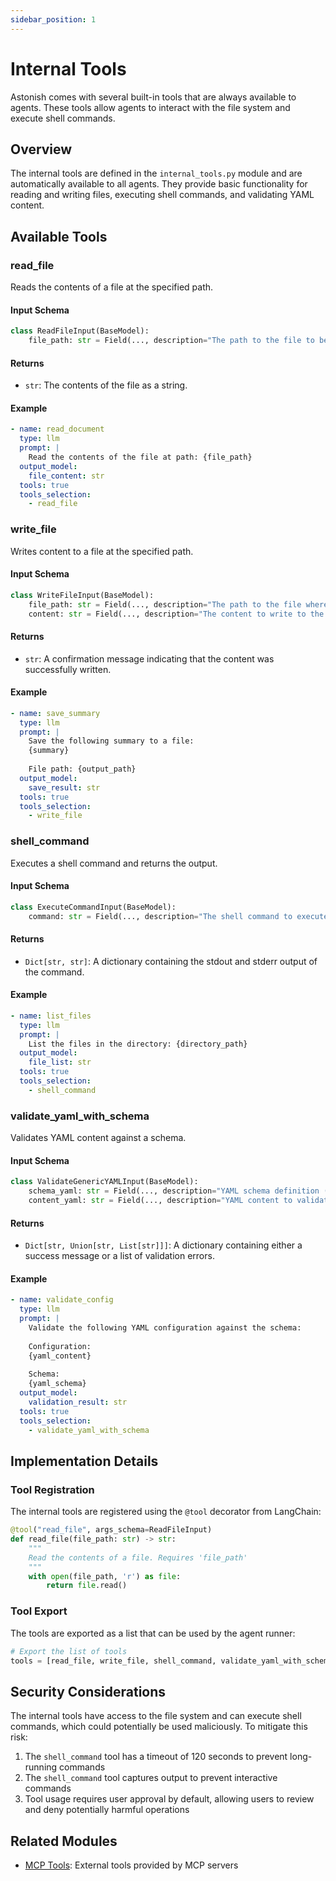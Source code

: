 ```yaml
---
sidebar_position: 1
---
```


# Internal Tools

Astonish comes with several built-in tools that are always available to agents. These tools allow agents to interact with the file system and execute shell commands.

## Overview

The internal tools are defined in the `internal_tools.py` module and are automatically available to all agents. They provide basic functionality for reading and writing files, executing shell commands, and validating YAML content.

## Available Tools

### read_file

Reads the contents of a file at the specified path.

#### Input Schema

```python
class ReadFileInput(BaseModel):
    file_path: str = Field(..., description="The path to the file to be read.")
```

#### Returns

- `str`: The contents of the file as a string.

#### Example

```yaml
- name: read_document
  type: llm
  prompt: |
    Read the contents of the file at path: {file_path}
  output_model:
    file_content: str
  tools: true
  tools_selection:
    - read_file
```

### write_file

Writes content to a file at the specified path.

#### Input Schema

```python
class WriteFileInput(BaseModel):
    file_path: str = Field(..., description="The path to the file where content will be written.")
    content: str = Field(..., description="The content to write to the file.")
```

#### Returns

- `str`: A confirmation message indicating that the content was successfully written.

#### Example

```yaml
- name: save_summary
  type: llm
  prompt: |
    Save the following summary to a file:
    {summary}
    
    File path: {output_path}
  output_model:
    save_result: str
  tools: true
  tools_selection:
    - write_file
```

### shell_command

Executes a shell command and returns the output.

#### Input Schema

```python
class ExecuteCommandInput(BaseModel):
    command: str = Field(..., description="The shell command to execute.")
```

#### Returns

- `Dict[str, str]`: A dictionary containing the stdout and stderr output of the command.

#### Example

```yaml
- name: list_files
  type: llm
  prompt: |
    List the files in the directory: {directory_path}
  output_model:
    file_list: str
  tools: true
  tools_selection:
    - shell_command
```

### validate_yaml_with_schema

Validates YAML content against a schema.

#### Input Schema

```python
class ValidateGenericYAMLInput(BaseModel):
    schema_yaml: str = Field(..., description="YAML schema definition (as a string).")
    content_yaml: str = Field(..., description="YAML content to validate (as a string).")
```

#### Returns

- `Dict[str, Union[str, List[str]]]`: A dictionary containing either a success message or a list of validation errors.

#### Example

```yaml
- name: validate_config
  type: llm
  prompt: |
    Validate the following YAML configuration against the schema:
    
    Configuration:
    {yaml_content}
    
    Schema:
    {yaml_schema}
  output_model:
    validation_result: str
  tools: true
  tools_selection:
    - validate_yaml_with_schema
```

## Implementation Details

### Tool Registration

The internal tools are registered using the `@tool` decorator from LangChain:

```python
@tool("read_file", args_schema=ReadFileInput)
def read_file(file_path: str) -> str:
    """
    Read the contents of a file. Requires 'file_path'
    """
    with open(file_path, 'r') as file:
        return file.read()
```

### Tool Export

The tools are exported as a list that can be used by the agent runner:

```python
# Export the list of tools
tools = [read_file, write_file, shell_command, validate_yaml_with_schema]
```

## Security Considerations

The internal tools have access to the file system and can execute shell commands, which could potentially be used maliciously. To mitigate this risk:

1. The `shell_command` tool has a timeout of 120 seconds to prevent long-running commands
2. The `shell_command` tool captures output to prevent interactive commands
3. Tool usage requires user approval by default, allowing users to review and deny potentially harmful operations

## Related Modules

- [MCP Tools](/docs/api/tools/mcp-tools): External tools provided by MCP servers
